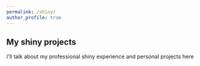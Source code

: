 ```yaml
---
permalink: /shiny/
author_profile: true
---
```


## My shiny projects
I'll talk about my professional shiny experience and personal projects here
